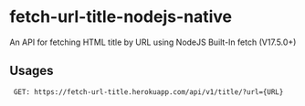 # fetch-url-title-nodejs-native
An API for fetching HTML title by URL using NodeJS Built-In fetch (V17.5.0+)

## Usages
``` GET: https://fetch-url-title.herokuapp.com/api/v1/title/?url={URL}```
